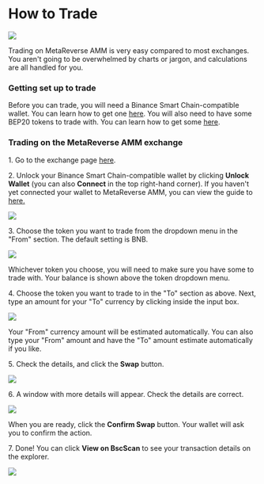# How to Trade

![](../../.gitbook/assets/docs-masthead-5-.png)

Trading on MetaReverse AMM is very easy compared to most exchanges. You aren't going to be overwhelmed by charts or jargon, and calculations are all handled for you.

### Getting set up to trade

Before you can trade, you will need a Binance Smart Chain-compatible wallet. You can learn how to get one [here](../../get-started/wallet-guide.md). You will also need to have some BEP20 tokens to trade with. You can learn how to get some [here](../../get-started/bep20-guide.md).

### Trading on the MetaReverse AMM exchange

1\. Go to the exchange page [here](https://www.swap.metareverse.finance).

2\. Unlock your Binance Smart Chain-compatible wallet by clicking **Unlock Wallet** (you can also **Connect** in the top right-hand corner). If you haven't yet connected your wallet to MetaReverse AMM, you can view the guide to [here.](../../get-started/connection-guide.md)

![](<../../.gitbook/assets/image (155).png>)

3\. Choose the token you want to trade from the dropdown menu in the "From" section. The default setting is BNB.

![](<../../.gitbook/assets/image (110).png>)

Whichever token you choose, you will need to make sure you have some to trade with. Your balance is shown above the token dropdown menu.

4\. Choose the token you want to trade to in the "To" section as above. Next, type an amount for your "To" currency by clicking inside the input box.

![](<../../.gitbook/assets/image (3).png>)

Your "From" currency amount will be estimated automatically. You can also type your "From" amount and have the "To" amount estimate automatically if you like.

5\. Check the details, and click the **Swap** button.

![](<../../.gitbook/assets/image (63).png>)

6\. A window with more details will appear. Check the details are correct.

![](<../../.gitbook/assets/image (58).png>)

When you are ready, click the **Confirm Swap** button. Your wallet will ask you to confirm the action.

7\. Done! You can click **View on BscScan** to see your transaction details on the explorer.

![](<../../.gitbook/assets/image (23).png>)
